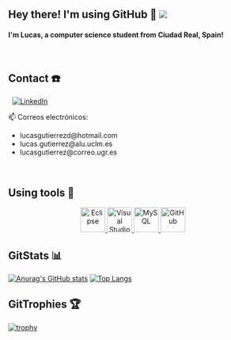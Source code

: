 ## Hey there! I'm using GitHub 👋  ![](https://komarev.com/ghpvc/?username=LuGuDu&color=blue)

#### I'm Lucas, a computer science student from Ciudad Real, Spain!

&nbsp;

## Contact ☎️

&nbsp;
<a href="https://www.linkedin.com/in/lucasgutierrezd">
   ![LinkedIn](https://img.shields.io/badge/linkedin-%230077B5.svg?style=for-the-badge&logo=linkedin&logoColor=white)
</a>

<p> 📫 Correos electrónicos:
   <ul>
      <li>lucasgutierrezd@hotmail.com</li>
      <li>lucas.gutierrez@alu.uclm.es</li>
      <li>lucasgutierrez@correo.ugr.es</li>
   </ul>
</p>

&nbsp;

## Using tools 🧰

<p align="center">
   <a href="https://www.eclipse.org/">
      <img src="https://cdn.worldvectorlogo.com/logos/eclipse-11.svg" width="50" title="Eclipse">
   </a>
   <a href="https://code.visualstudio.com/">
      <img src="https://upload.wikimedia.org/wikipedia/commons/thumb/9/9a/Visual_Studio_Code_1.35_icon.svg/1024px-Visual_Studio_Code_1.35_icon.svg.png" 
           width="50" title="Visual Studio Code">
   </a>
     <a href="https://www.mysql.com/">
      <img src="https://www.freepnglogos.com/uploads/logo-mysql-png/logo-mysql-mysql-logo-png-images-are-download-crazypng-21.png" width="50" title="MySQL">
   </a>
     <a href="https://github.com/">
      <img src="https://image.flaticon.com/icons/png/512/733/733553.png" width="50" title="GitHub">
   </a>                     
</p>

## GitStats 📊

[![Anurag's GitHub stats](https://github-readme-stats.vercel.app/api?username=LuGuDu&show_icons=true&theme=radical)](https://github.com/anuraghazra/github-readme-stats) [![Top Langs](https://github-readme-stats.vercel.app/api/top-langs/?username=LuGuDu&layout=compact&theme=radical)](https://github.com/anuraghazra/github-readme-stats)

## GitTrophies 🏆

[![trophy](https://github-profile-trophy.vercel.app/?username=LuGuDu&theme=radical)](https://github.com/ryo-ma/github-profile-trophy)
